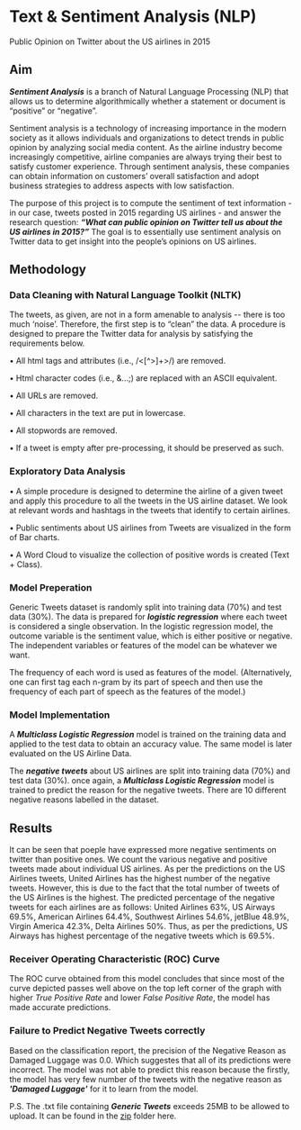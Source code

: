 # Text & Sentiment Analysis (NLP)
Public Opinion on Twitter about the US airlines in 2015

## Aim

***Sentiment Analysis*** is a branch of Natural Language Processing (NLP) that allows us to determine algorithmically whether a statement or document is “positive” or “negative”.

Sentiment analysis is a technology of increasing importance in the modern society as it allows individuals and organizations to detect trends in public opinion by analyzing social media content. As the airline industry become increasingly competitive, airline companies are always trying their best to satisfy customer experience. Through sentiment analysis, these companies can obtain information on customers’ overall satisfaction and adopt business strategies to address aspects with low satisfaction.

The purpose of this project is to compute the sentiment of text information - in our case, tweets posted in 2015 regarding US airlines - and answer the research question: ***“What can public opinion on Twitter tell us about the US airlines in 2015?”*** The goal is to essentially use sentiment analysis on Twitter data to get insight into the people’s opinions on US airlines.

## Methodology

### Data Cleaning with Natural Language Toolkit (NLTK)

The tweets, as given, are not in a form amenable to analysis -- there is too much ‘noise’. Therefore, the first step is to “clean” the data. A procedure is designed to prepare the Twitter data for analysis by satisfying the requirements below.

  •	All html tags and attributes (i.e., /<[^>]+>/) are removed.

  •	Html character codes (i.e., &...;) are replaced with an ASCII equivalent.

  •	All URLs are removed.

  •	All characters in the text are put in lowercase.

  •	All stopwords are removed.

  •	If a tweet is empty after pre-processing, it should be preserved as such.

### Exploratory Data Analysis

  •	A simple procedure is designed to determine the airline of a given tweet and apply this procedure to all the tweets in the US airline dataset. We look at relevant words and hashtags in the tweets that identify to certain airlines.
  
  •	Public sentiments about US airlines from Tweets are visualized in the form of Bar charts.
  
  •	A Word Cloud to visualize the collection of positive words is created (Text + Class).   


### Model Preperation

Generic Tweets dataset is randomly split into training data (70%) and test data (30%). The data is prepared for ***logistic regression*** where each tweet is considered a single observation. In the logistic regression model, the outcome variable is the sentiment value, which is either positive or negative. The independent variables or features of the model can be whatever we want.

The frequency of each word is used as features of the model. (Alternatively, one can first tag each n-gram by its part of speech and then use the frequency of each part of speech as the features of the model.)

### Model Implementation

A ***Multiclass Logistic Regression*** model is trained on the training data and applied to the test data to obtain an accuracy value. The same model is later evaluated on the US Airline Data. 

The ***negative tweets*** about US airlines are split into training data (70%) and test data (30%). once again, a ***Multiclass Logistic Regression*** model is trained to predict the reason for the negative tweets. There are 10 different negative reasons labelled in the dataset.

## Results

It can be seen that poeple have expressed more negative sentiments on twitter than positive ones. We count the various negative and positive tweets made about individual US airlines. As per the predictions on the US Airlines tweets, United Airlines has the highest number of the negative tweets. However, this is due to the fact that the total number of tweets of the US Airlines is the highest. The predicted percentage of the negative tweets for each airlines are as follows: United Airlines 63%, US Airways 69.5%, American Airlines 64.4%, Southwest Airlines 54.6%, jetBlue 48.9%, Virgin America 42.3%, Delta Airlines 50%. Thus, as per the predictions, US Airways has highest percentage of the negative tweets which is 69.5%.

### Receiver Operating Characteristic (ROC) Curve

The ROC curve obtained from this model concludes that since most of the curve depicted passes well above on the top left corner of the graph with higher *True Positive Rate* and lower *False Positive Rate*, the model has made accurate predictions.

### Failure to Predict Negative Tweets correctly

Based on the classification report, the precision of the Negative Reason as Damaged Luggage was 0.0. Which suggestes that all of its predictions were incorrect. The model was not able to predict this reason because the firstly, the model has very few number of the tweets with the negative reason as ***'Damaged Luggage'*** for it to learn from the model.  


P.S. The .txt file containing ***Generic Tweets*** exceeds 25MB to be allowed to upload. It can be found in the [zip](https://github.com/danishanis/Text-and-Sentiment-Analysis/blob/master/SentimentAnalysisData.zip) folder here.




